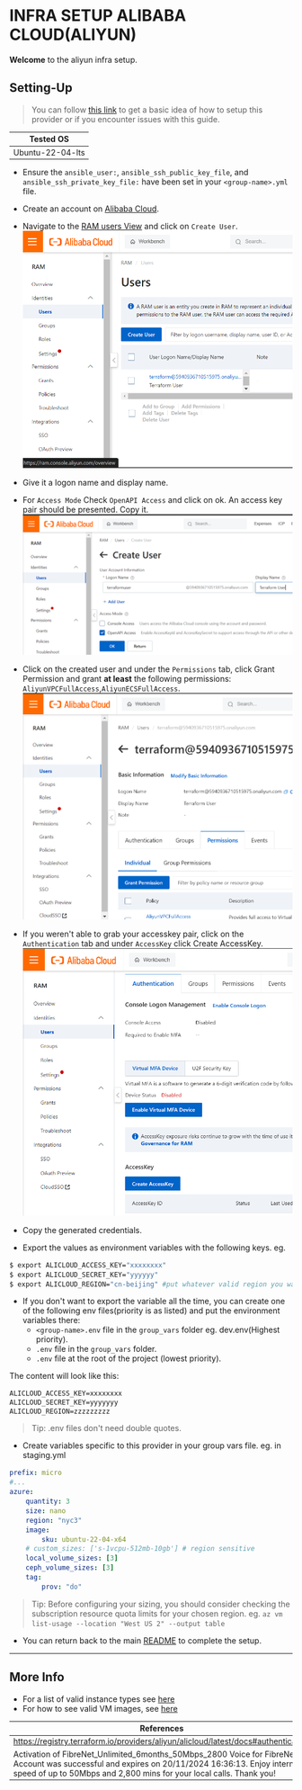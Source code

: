 # INFRA SETUP ALIBABA CLOUD(ALIYUN)

**Welcome** to the aliyun infra setup.

## Setting-Up
> You can follow [this link](https://www.alibabacloud.com/help/en/cloud-shell/use-terraform-to-manage-alibaba-cloud-resources)
to get a basic idea of how to setup this provider or if you encounter issues with this guide.

|Tested OS|
|---------|
|Ubuntu-22-04-lts|

- Ensure the `ansible_user:`, `ansible_ssh_public_key_file`, and `ansible_ssh_private_key_file:` have been set in your `<group-name>.yml` file.

- Create an account on [Alibaba Cloud](https://www.alibabacloud.com/).
- Navigate to the [RAM users View](https://ram.console.aliyun.com/users) and click on `Create User`.
![ram-page](images/ram-page.png)
- Give it a logon name and display name.
- For `Access Mode` Check `OpenAPI Access` and click on ok. An access key pair should be presented. Copy it.
![ram-create](images/ram-create.png)
- Click on the created user and under the `Permissions` tab, click Grant Permission and grant **at least**
the following permissions: `AliyunVPCFullAccess`,`AliyunECSFullAccess`.
![grant-permission](images/grant-permission.png)
- If you weren't able to grab your accesskey pair, click on the `Authentication` tab and
under `AccessKey` click Create AccessKey.
![create-accesskey](images/create-accesskey.png)
- Copy the generated credentials.

- Export the  values as environment variables with the following keys.
eg.
```bash
$ export ALICLOUD_ACCESS_KEY="xxxxxxxx"
$ export ALICLOUD_SECRET_KEY="yyyyyy"
$ export ALICLOUD_REGION="cn-beijing" #put whatever valid region you want
```
- If you don't want to export the variable all the time, you can create one of the following env files(priority is as listed) and put the environment variables there:
    - `<group-name>.env` file in the `group_vars` folder eg. dev.env(Highest priority).
    - `.env` file in the `group_vars` folder.
    - `.env` file at the root of the project (lowest priority).

The content will look like this:
```
ALICLOUD_ACCESS_KEY=xxxxxxxx
ALICLOUD_SECRET_KEY=yyyyyyy
ALICLOUD_REGION=zzzzzzzzz
```
> Tip: .env files don't need double quotes.

- Create variables specific to this provider in your group vars file.
eg. in staging.yml
``` yaml
prefix: micro
#...
azure:
    quantity: 3
    size: nano
    region: "nyc3"
    image: 
        sku: ubuntu-22-04-x64
    # custom_sizes: ['s-1vcpu-512mb-10gb'] # region sensitive 
    local_volume_sizes: [3]
    ceph_volume_sizes: [3]
    tag:
        prov: "do"
```
> Tip: Before configuring your sizing, you should consider checking the subscription resource quota limits
for your chosen region. eg. `az vm list-usage --location "West US 2" --output table`
- You can return back to the main [README](../../README.md) to complete the setup.
___

## More Info
- For a list of valid instance types see [here](https://g.alicdn.com/aliyun/ecs-price-info-intl/2.0.275/price/download/instancePrice.json)
- For how to see valid VM images, see [here](https://learn.microsoft.com/en-us/azure/virtual-machines/linux/cli-ps-findimage)

| References|
|-----------|
| https://registry.terraform.io/providers/aliyun/alicloud/latest/docs#authentication |
| Activation of FibreNet_Unlimited_6months_50Mbps_2800 Voice for FibreNet Account  was successful and expires on 20/11/2024 16:36:13. Enjoy internet speed of up to 50Mbps and 2,800 mins for your local calls. Thank you! |

<!-- - Set the name of the ssh key you created in the `ssh_key_name:` field of each of your desired environments.
eg. (if the key name is `root_ssh`) -->
<!-- ``` yaml
...
ssh_key_name: root_ssh
...
``` -->